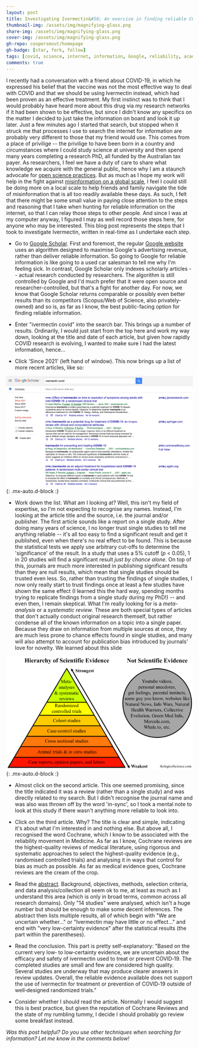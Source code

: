 ```yaml
---
layout: post
title: Investigating Ivermectin&#58; An exercise in finding reliable COVID information
thumbnail-img: /assets/img/magnifying-glass.png
share-img: /assets/img/magnifying-glass.png
cover-img: /assets/img/magnifying-glass.png
gh-repo: coopersmout/homepage
gh-badge: [star, fork, follow]
tags: [covid, science, internet, information, Google, reliability, academia]
comments: true
---
```


I recently had a conversation with a friend about COVID-19, in which he expressed his belief that the vaccine was not the most effective way to deal with COVID and that we should be using Ivermectin instead, which had been proven as an effective treatment. My first instinct was to think that I would probably have heard more about this drug via my research networks if it had been shown to be effective, but since I didn't know any specifics on the matter I decided to just take the information on board and look it up later. Just a few minutes ago I started that search, but stopped when it struck me that processes I use to search the internet for information are probably very different to those that my friend would use. This comes from a place of privilige -- the privilige to have been born in a country and circumstances where I could study science at university and then spend many years completing a research PhD, all funded by the Australian tax payer. As researchers, I feel we have a duty of care to share what knowledge we acquire with the general public, hence why I am a staunch advocate for [open science practices](https://coopersmout.com/openscience/). But as much as I hope my work will help in the fight against [misinformation on a global scale](https://coopersmout.com/2021-07-31-reliability-indices-for-the-internet/), I feel I could still be doing more on a local scale to help friends and family navigate the tide of misinformation that is all too readily available these days. As such, I felt that there might be some small value in paying close attention to the steps and reasoning that I take when hunting for reliable information on the internet, so that I can relay those steps to other people. And since I was at my computer anyway, I figured I may as well record those steps here, for anyone who may be interested. This blog post represents the steps that I took to investigate Ivermectin, written in real-time as I undertake each step. 

* Go to [Google Scholar](https://scholar.google.com/). First and foremost, the regular [Google website](https://www.google.com/) uses an algorithm designed to maximise Google's advertising revenue, rather than deliver reliable information. So going to Google for reliable information is like going to a used car salesman to tell me why I'm feeling sick. In contrast, Google Scholar only indexes scholarly articles -- actual research conducted by researchers. The algorithm is still controlled by Google and I'd much prefer that it were open source and researcher-controlled, but that's a fight for another day. For now, we know that Google Scholar returns comparable or possibly even better results than its competitors (Scopus/Web of Science, also privately-owned) and so is, as far as I know, the best public-facing option for finding reliable information.

* Enter "ivermectin covid" into the search bar. This brings up a number of results. Ordinarily, I would just start from the top here and work my way down, looking at the title and date of each article, but given how rapidly COVID research is evolving, I wanted to make sure I had the latest information, hence...

* Click 'Since 2021' (left hand of window). This now brings up a list of more recent articles, like so:

![Screenshot of my Ivermectin search](/assets/img/ivermectin-covid.png){: .mx-auto.d-block :}

* Work down the list. What am I looking at? Well, this isn't my field of expertise, so I'm not expecting to recognise any names. Instead, I'm looking at the article title and the source, i.e. the journal and/or publisher. The first article sounds like a report on a single study. After doing many years of science, I no longer trust single studies to tell me anything reliable -- it's all too easy to find a significant result and get it published, even when there's no real effect to be found. This is because the statistical tests we apply use arbitrary cut-offs to determine the 'significance' of the result. In a study that uses a 5% cutoff (_p_ < 0.05), 1 in 20 studies will find a significant result _just by chance alone_. On top of this, journals are much more interested in publishing significant results than they are null results, which mean that single studies should be trusted even less. So, rather than trusting the findings of single studies, I now only really start to trust findings once at least a few studies have shown the same effect (I learned this the hard way, spending months trying to replicate findings from a single study during my PhD!) -- and even then, I remain skeptical. What I'm really looking for is a _meta-analysis_ or a _systematic review_. These are both special types of articles that don't actually conduct original research themself, but rather condense all of the known information on a topic into a single paper. Because they draw on information from multiple sources at once, they are much less prone to chance effects found in single studies, and many will also attempt to account for publication bias introduced by journals' love for novelty. We learned about this slide 

![The hierarchy of scientific evidence](/assets/img/hierarchy-of-evidence.png){: .mx-auto.d-block :}

* Almost click on the second article. This one seemed promising, since the title indicated it was a review (rather than a single study) and was directly related to my search. But I didn't recognise the journal name and was also was thrown off by the word 'in-sync', so I took a mental note to look at this study if there wasn't anything more reliable to look into.

* Click on the third article. Why? The title is clear and simple, indicating it's about what I'm interested in and nothing else. But above all, I recognised the word Cochrane, which I know to be associated with the reliability movement in Medicine. As far as I know, Cochrane reviews are the highest-quality reviews of medical literature, using rigorous and systematic approaches to select the highest-quality evidence (e.g., randomised controlled trials) and analysing it in ways that control for bias as much as possible. As far as medical evidence goes, Cochrane reviews are the cream of the crop.

* Read the [abstract](https://doi.org/10.1002/14651858.CD015017.pub2). Background, objectives, methods, selection criteria, and data analysis/collection all seem ok to me, at least as much as I understand this area (which is only in broad terms, common across all research domains). Only "14 studies" were analysed, which isn't a huge number but should be enough to make some decent inferences. The abstract then lists multiple results, all of which begin with "We are uncertain whether..." or "Ivermectin may have little or no effect..." and end with "very low-certainty evidence" after the statistical results (the part within the parentheses).

* Read the conclusion. This part is pretty self-explanatory: "Based on the current very low‐ to low‐certainty evidence, we are uncertain about the efficacy and safety of ivermectin used to treat or prevent COVID‐19. The completed studies are small and few are considered high quality. Several studies are underway that may produce clearer answers in review updates. Overall, the reliable evidence available does not support the use of ivermectin for treatment or prevention of COVID‐19 outside of well‐designed randomized trials."

* Consider whether I should read the article. Normally I would suggest this is best practice, but given the reputation of Cochrane Reviews and the state of my rumbling tummy, I decide I should probably go review some breakfast instead.


_Was this post helpful? Do you use other techniques when searching for information? Let me know in the comments below!_
